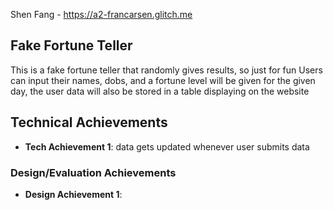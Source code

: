 Shen Fang - https://a2-francarsen.glitch.me
## Fake Fortune Teller
This is a fake fortune teller that randomly gives results, so just for fun
Users can input their names, dobs, and a fortune level will be given for the given day, the user data will also be stored in a table displaying on the website
## Technical Achievements
- **Tech Achievement 1**: data gets updated whenever user submits data

### Design/Evaluation Achievements
- **Design Achievement 1**: 
